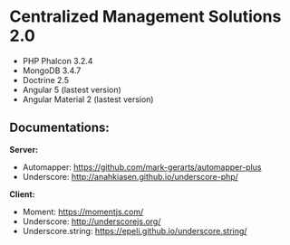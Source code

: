 # Centralized Management Solutions 2.0
- PHP Phalcon 3.2.4
- MongoDB 3.4.7
- Doctrine 2.5
- Angular 5 (lastest version)
- Angular Material 2 (lastest version)

## Documentations:
**Server:**
- Automapper: https://github.com/mark-gerarts/automapper-plus
- Underscore: http://anahkiasen.github.io/underscore-php/

**Client:**
- Moment: https://momentjs.com/
- Underscore: http://underscorejs.org/
- Underscore.string: https://epeli.github.io/underscore.string/
